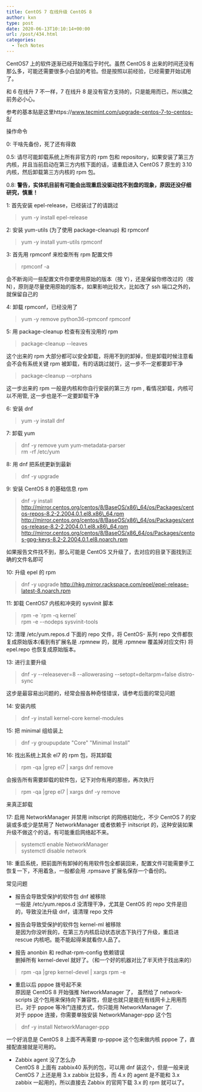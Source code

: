 ```yaml
---
title: CentOS 7 在线升级 CentOS 8
author: kxn
type: post
date: 2020-06-13T10:10:14+00:00
url: /post/434.html
categories:
  - Tech Notes
---
```


CentOS7 上的软件逐渐已经开始落后于时代。虽然 CentOS 8 出来的时间还没有那么多，可能还需要很多小白鼠的考验。但是按照以前经验，已经需要开始试用了。

和 6 在线升 7 不一样，7 在线升 8 是没有官方支持的，只是能用而已，所以搞之前务必小心。

参考的基本贴是这里https://www.tecmint.com/upgrade-centos-7-to-centos-8/

操作命令

0: 干啥先备份，死了还有得救

0.5: 请尽可能卸载系统上所有非官方的 rpm 包和 repository，如果安装了第三方内核，并且当前启动在第三方内核下面的话，请重启进入 CentOS 7 原生的 3.10 内核，然后卸载第三方内核的 rpm 包。

0.8: **警告，实体机目前有可能会出现重启没驱动找不到盘的现象，原因还没仔细研究，慎重！**

1: 首先安装 epel-release，已经装过了的请跳过

> yum -y install epel-release

2: 安装 yum-utils (为了使用 package-cleanup) 和 rpmconf

> yum -y install yum-utils rpmconf

3: 首先用 rpmconf 来检查所有 rpm 配置文件

> rpmconf -a

会不断询问一些配置文件你要使用原始的版本（按 Y），还是保留你修改过的（按 N），原则是尽量使用原始的版本，如果影响比较大，比如改了 ssh 端口之外的，就保留自己的

4: 卸载 rpmconf，已经没用了

> yum -y remove python36-rpmconf rpmconf

5: 用 package-cleanup 检查有没有没用的 rpm

> package-cleanup --leaves

这个出来的 rpm 大部分都可以安全卸载，将用不到的卸掉，但是卸载时候注意看会不会有系统关键 rpm 被卸载，有的话跳过就行，这一步不一定都要卸干净

> package-cleanup --orphans

这一步出来的 rpm 一般是内核和你自行安装的第三方 rpm , 看情况卸载，内核可以不用管, 这一步也是不一定要卸载干净

6: 安装 dnf

> yum -y install dnf

7: 卸载 yum

> dnf -y remove yum yum-metadata-parser  
> rm -rf /etc/yum

8: 用 dnf 把系统更新到最新

> dnf -y upgrade

9: 安装 CentOS 8 的基础信息 rpm

> dnf -y install http://mirror.centos.org/centos/8/BaseOS/x86\_64/os/Packages/centos-repos-8.2-2.2004.0.1.el8.x86\_64.rpm http://mirror.centos.org/centos/8/BaseOS/x86\_64/os/Packages/centos-release-8.2-2.2004.0.1.el8.x86\_64.rpm http://mirror.centos.org/centos/8/BaseOS/x86_64/os/Packages/centos-gpg-keys-8.2-2.2004.0.1.el8.noarch.rpm

如果报告文件找不到，那么可能是 CentOS 又升级了，去对应的目录下面找到正确的文件名即可

10: 升级 epel 的 rpm

> dnf -y upgrade http://hkg.mirror.rackspace.com/epel/epel-release-latest-8.noarch.rpm

11: 卸载 CentOS7 内核和冲突的 sysvinit 脚本

> rpm -e \`rpm -q kernel\`  
> rpm -e --nodeps sysvinit-tools

12: 清理 /etc/yum.repos.d 下面的 repo 文件，将 CentOS- 系列 repo 文件都恢复成原始版本(看到有扩展名是 .rpmnew 的，就用 .rpmnew 覆盖掉对应文件) 将 epel.repo 也恢复成原始版本。

13: 进行主要升级

> dnf -y --releasever=8 --allowerasing --setopt=deltarpm=false distro-sync

这步是最容易出问题的，经常会报各种奇怪错误，请参考后面的常见问题

14: 安装内核

> dnf -y install kernel-core kernel-modules

15: 把 minimal 组给装上

> dnf -y groupupdate "Core" "Minimal Install"

16: 找出系统上其余 el7 的 rpm 包，将其卸载

> rpm -qa |grep el7 | xargs dnf remove

会报告所有需要卸载的软件包，记下对你有用的那些，再次执行

> rpm -qa |grep el7 | xargs dnf -y remove

来真正卸载

17: 启用 NetworkManager 并禁用 initscript 的网络初始化，不少 CentOS 7 的安装或多或少是禁用了 NetworkManager 或者依赖于 initscript 的，这种安装如果升级不做这个的话，有可能重启网络起不来。

> systemctl enable NetworkManager  
> systemctl disable network

18: 重启系统，把前面所有卸掉的有用软件包全都装回来，配置文件可能需要手工恢复一下，不用着急，一般都会用 .rpmsave 扩展名保存一个备份的。

常见问题

- 报告会导致受保护的软件包 dnf 被移除  
  一般是 /etc/yum.repos.d 没清理干净，尤其是 CentOS 的 repo 文件是旧的，导致没法升级 dnf，请清理 repo 文件

- 报告会导致受保护的软件包 kernel-ml 被移除  
  是因为你没听我的，在第三方内核启动状态状态下执行了升级，重启进 rescue 内核吧。能不能起得来就看你人品了。

- 报告 anonbin 和 redhat-rpm-config 依赖错误  
  删掉所有 kernel-devel 就好了。（和一个好的机器对比了半天终于找出来的）

> rpm -qa |grep kernel-devel | xargs rpm -e

- 重启以后 pppoe 拨号起不来  
  原因是 CentOS 8 开始强推 NetworkManager 了， 虽然给了 network-scripts 这个包用来保持向下兼容性，但是也就只是能在有线网卡上用用而已，对于 pppoe 等冷门连接方式，你只能用 NetworkManager 了.  
  对于 pppoe 连接，你需要单独安装 NetworkManager-ppp 这个包

> dnf -y install NetworkManager-ppp

一个好消息是 CentOS 8 上面不再需要 rp-pppoe 这个包来做内核 pppoe 了，直接配直接就是可用的。

- Zabbix agent 没了怎么办  
  CentOS 8 上面有 zabbix40 系列的包，可以用 dnf 装这个，但是一般来说 CentOS 7 上还是用 3.x zabbix 比较多，而 4.x 的 agent 是不能和 3.x zabbix 一起用的，所以直接去 Zabbix 的官网下载 3.x 的 rpm 就可以了。
